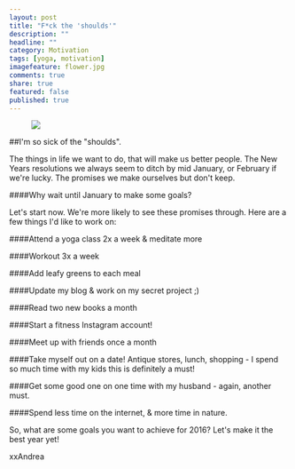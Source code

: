 ```yaml
---
layout: post
title: "F*ck the 'shoulds'"
description: ""
headline: ""
category: Motivation
tags: [yoga, motivation]
imagefeature: flower.jpg
comments: true
share: true
featured: false
published: true
---
```

<figure>
  <img src="https://scontent-ord1-1.xx.fbcdn.net/hphotos-xfa1/v/t1.0-0/p480x480/11891100_1626776974206583_3335920953337812891_n.jpg?oh=a757bce9200511a232eb63926b117425&oe=56DC7C27">
</figure>


##I'm so sick of the "shoulds". 

The things in life we want to do, that will make us better people. The New Years resolutions we always seem to ditch by mid January, or February if we're lucky. The promises we make ourselves but don't keep.

####Why wait until January to make some goals?

Let's start now. We're more likely to see these promises through. Here are a few things I'd like to work on:

####Attend a yoga class 2x a week & meditate more

####Workout 3x a week

####Add leafy greens to each meal

####Update my blog & work on my secret project ;)

####Read two new books a month

####Start a fitness Instagram account!

####Meet up with friends once a month

####Take myself out on a date! Antique stores, lunch, shopping - I spend so much time with my kids this is definitely a must!

####Get some good one on one time with my husband - again, another must.

####Spend less time on the internet, & more time in nature.

So, what are some goals you want to achieve for 2016?  Let's make it the best year yet!

xxAndrea

